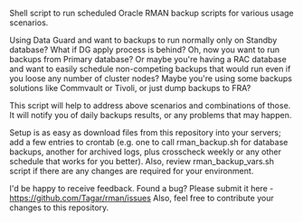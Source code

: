 
Shell script to run scheduled Oracle RMAN backup scripts for various usage scenarios.

Using Data Guard and want to backups to run normally only on Standby database?
What if DG apply process is behind? Oh, now you want to run backups from Primary database?
Or maybe you're having a RAC database and want to easily schedule non-competing backups 
that would run even if you loose any number of cluster nodes?
Maybe you're using some backups solutions like Commvault or Tivoli, or just dump backups 
to FRA?

This script will help to address above scenarios and combinations of those.
It will notify you of daily backups results, or any problems that may happen.

Setup is as easy as download files from this repository into your servers; 
add a few entries to crontab 
(e.g. one to call rman_backup.sh for database backups, another for archived logs, 
plus crosscheck weekly or any other schedule that works for you better). 
Also, review rman_backup_vars.sh script if there are any changes are required for your environment.

I'd be happy to receive feedback.
Found a bug? Please submit it here - https://github.com/Tagar/rman/issues 
Also, feel free to contribute your changes to this repository.
